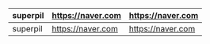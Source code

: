 | superpil | https://naver.com | https://naver.com |
|---|---|---|
| superpil | https://naver.com | https://naver.com |

